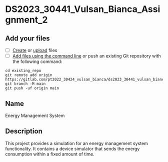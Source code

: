 # DS2023_30441_Vulsan_Bianca_Assignment_2


## Add your files

- [ ] [Create](https://docs.gitlab.com/ee/user/project/repository/web_editor.html#create-a-file) or [upload](https://docs.gitlab.com/ee/user/project/repository/web_editor.html#upload-a-file) files
- [ ] [Add files using the command line](https://docs.gitlab.com/ee/gitlab-basics/add-file.html#add-a-file-using-the-command-line) or push an existing Git repository with the following command:

```
cd existing_repo
git remote add origin https://gitlab.com/pt2022_30424_vulsan_bianca/ds2023_30441_vulsan_bianca_assignment_2.git
git branch -M main
git push -uf origin main
```

## Name
Energy Management System

## Description
This project provides a simulation for an energy management system functionality. It contains a device simulator that sends the energy consumption within a fixed amount of time.
